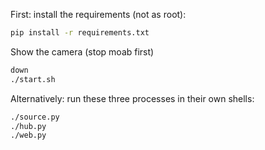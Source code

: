 First: install the requirements (not as root):

```bash
pip install -r requirements.txt
```

Show the camera (stop moab first)
```bash
down
./start.sh
```

Alternatively: run these three processes in their own shells:

```bash
./source.py
./hub.py
./web.py
```

